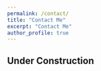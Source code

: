 ```yaml
---
permalink: /contact/
title: "Contact Me"
excerpt: "Contact Me"
author_profile: true
---
```


## Under Construction
